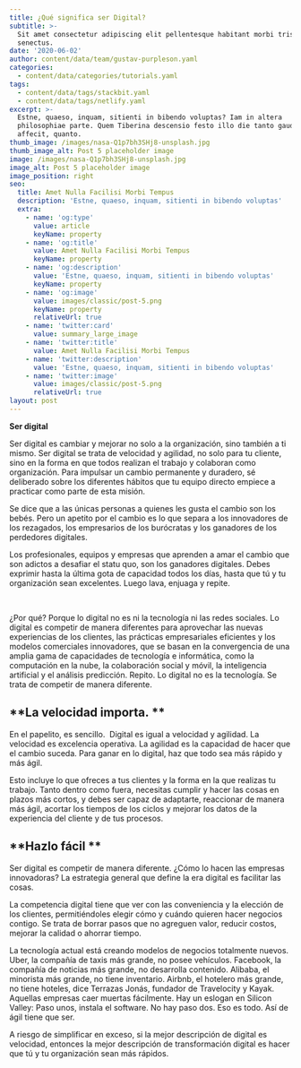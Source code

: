 ```yaml
---
title: ¿Qué significa ser Digital?
subtitle: >-
  Sit amet consectetur adipiscing elit pellentesque habitant morbi tristique
  senectus.
date: '2020-06-02'
author: content/data/team/gustav-purpleson.yaml
categories:
  - content/data/categories/tutorials.yaml
tags:
  - content/data/tags/stackbit.yaml
  - content/data/tags/netlify.yaml
excerpt: >-
  Estne, quaeso, inquam, sitienti in bibendo voluptas? Iam in altera
  philosophiae parte. Quem Tiberina descensio festo illo die tanto gaudio
  affecit, quanto.
thumb_image: /images/nasa-Q1p7bh3SHj8-unsplash.jpg
thumb_image_alt: Post 5 placeholder image
image: /images/nasa-Q1p7bh3SHj8-unsplash.jpg
image_alt: Post 5 placeholder image
image_position: right
seo:
  title: Amet Nulla Facilisi Morbi Tempus
  description: 'Estne, quaeso, inquam, sitienti in bibendo voluptas'
  extra:
    - name: 'og:type'
      value: article
      keyName: property
    - name: 'og:title'
      value: Amet Nulla Facilisi Morbi Tempus
      keyName: property
    - name: 'og:description'
      value: 'Estne, quaeso, inquam, sitienti in bibendo voluptas'
      keyName: property
    - name: 'og:image'
      value: images/classic/post-5.png
      keyName: property
      relativeUrl: true
    - name: 'twitter:card'
      value: summary_large_image
    - name: 'twitter:title'
      value: Amet Nulla Facilisi Morbi Tempus
    - name: 'twitter:description'
      value: 'Estne, quaeso, inquam, sitienti in bibendo voluptas'
    - name: 'twitter:image'
      value: images/classic/post-5.png
      relativeUrl: true
layout: post
---
```

**Ser digital** 

Ser digital es cambiar y mejorar no solo a la organización, sino también a ti mismo. Ser digital se trata de velocidad y agilidad, no solo para tu cliente, sino en la forma en que todos realizan el trabajo y colaboran como organización. Para impulsar un cambio permanente y duradero, sé deliberado sobre los diferentes hábitos que tu equipo directo empiece a practicar como parte de esta misión. 

Se dice que a las únicas personas a quienes les gusta el cambio son los bebés. Pero un apetito por el cambio es lo que separa a los innovadores de los rezagados, los empresarios de los burócratas y los ganadores de los perdedores digitales. 

Los profesionales, equipos y empresas que aprenden a amar el cambio que son adictos a desafiar el statu quo, son los ganadores digitales. Debes exprimir hasta la última gota de capacidad todos los días, hasta que tú y tu organización sean excelentes. Luego lava, enjuaga y repite.

 

¿Por qué? Porque lo digital no es ni la tecnología ni las redes sociales. Lo digital es competir de manera diferentes para aprovechar las nuevas experiencias de los clientes, las prácticas empresariales eficientes y los modelos comerciales innovadores, que se basan en la convergencia de una amplia gama de capacidades de tecnología e informática, como la computación en la nube, la colaboración social y móvil, la inteligencia artificial y el análisis predicción. Repito. Lo digital no es la tecnología. Se trata de competir de manera diferente.

## **La velocidad importa. **

En el papelito, es sencillo.  Digital es igual a velocidad y agilidad. La velocidad es excelencia operativa. La agilidad es la capacidad de hacer que el cambio suceda. Para ganar en lo digital, haz que todo sea más rápido y más ágil. 

Esto incluye lo que ofreces a tus clientes y la forma en la que realizas tu trabajo. Tanto dentro como fuera, necesitas cumplir y hacer las cosas en plazos más cortos, y debes ser capaz de adaptarte, reaccionar de manera más ágil, acortar los tiempos de los ciclos y mejorar los datos de la experiencia del cliente y de tus procesos.

## **Hazlo fácil **

Ser digital es competir de manera diferente. ¿Cómo lo hacen las empresas innovadoras? La estrategia general que define la era digital es facilitar las cosas.

La competencia digital tiene que ver con las conveniencia y la elección de los clientes, permitiéndoles elegir cómo y cuándo quieren hacer negocios contigo. Se trata de borrar pasos que no agreguen valor, reducir costos, mejorar la calidad o ahorrar tiempo. 

La tecnología actual está creando modelos de negocios totalmente nuevos. Uber, la compañía de taxis más grande, no posee vehículos. Facebook, la compañía de noticias más grande, no desarrolla contenido. Alibaba, el minorista más grande, no tiene inventario. Airbnb, el hotelero más grande, no tiene hoteles, dice Terrazas Jonás, fundador de Travelocity y Kayak. Aquellas empresas caer muertas fácilmente. Hay un eslogan en Silicon Valley: Paso unos, instala el software. No hay paso dos. Eso es todo. Así de ágil tiene que ser.

A riesgo de simplificar en exceso, si la mejor descripción de digital es velocidad, entonces la mejor descripción de transformación digital es hacer que tú y tu organización sean más rápidos.
